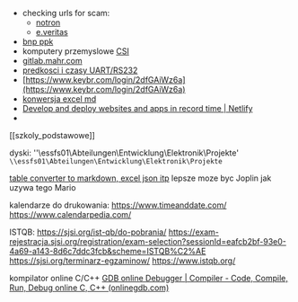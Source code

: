 - checking urls for scam:
	- [notron](https://safeweb.norton.com/)
	- [e.veritas](https://www.emailveritas.com/url-checker)
- [bnp ppk](https://sti24.tfi.bnpparibas.pl/client/login)
- komputery przemyslowe [CSI](https://sklep.csi.pl/49-komputery-up-up-square-up-core?orderby=price&orderway=asc&orderway=asc)
- [gitlab.mahr.com](gitlab.mahr.com)
- [predkosci i czasy UART/RS232](https://lucidar.me/en/serialib/most-used-baud-rates-table/)
- [https://www.keybr.com/login/2dfGAiWz6a](https://www.keybr.com/login/2dfGAiWz6a)
- [konwersja excel md](https://tableconvert.com/)
- [Develop and deploy websites and apps in record time | Netlify](https://www.netlify.com/)
- 

[[szkoly_podstawowe]]


dyski:
''\\essfs01\Abteilungen\Entwicklung\Elektronik\Projekte'
`\\essfs01\Abteilungen\Entwicklung\Elektronik\Projekte`



[table converter to markdown, excel json itp](https://tableconvert.com/excel-to-json)
lepsze moze byc Joplin jak uzywa tego Mario

kalendarze do drukowania:
https://www.timeanddate.com/
https://www.calendarpedia.com/

ISTQB:
https://sjsi.org/ist-qb/do-pobrania/
https://exam-rejestracja.sjsi.org/registration/exam-selection?sessionId=eafcb2bf-93e0-4a69-a143-8d6c7ddc3fcb&scheme=ISTQB%C2%AE
https://sjsi.org/terminarz-egzaminow/
https://www.istqb.org/


kompilator online C/C++
[GDB online Debugger | Compiler - Code, Compile, Run, Debug online C, C++ (onlinegdb.com)](https://www.onlinegdb.com/)
